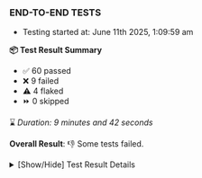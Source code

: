 ### END-TO-END TESTS

- Testing started at: June 11th 2025, 1:09:59 am

**📦 Test Result Summary**

- ✅ 60 passed
- ❌ 9 failed
- ⚠️ 4 flaked
- ⏩ 0 skipped

⌛ _Duration: 9 minutes and 42 seconds_

**Overall Result**: 👎 Some tests failed.



<details>
    <summary>[Show/Hide] Test Result Details</summary>
    <div markdown="1">

| Test | Browser | Test Case | Tags | Result |
| :---: | :---: | :--- | :---: | :---: |
| 1 | chromium-meshery-provider | Transition to disconnected state and then back to connected state | unstable | ⚠️ |
| 2 | chromium-meshery-provider | Transition to ignored state and then back to connected state | unstable | ⚠️ |
| 3 | chromium-meshery-provider | Transition to not found state and then back to connected state | unstable | ⚠️ |
| 4 | chromium-meshery-provider | Delete Kubernetes cluster connections | unstable | ⚠️ |
| 5 | chromium-meshery-provider | All settings tabs |  | ❌ |
| 6 | chromium-meshery-provider | Configure Existing Istio adapter through Mesh Adapter URL from Management page | unstable | ⚠️ |
| 7 | chromium-meshery-provider | Action buttons on adapters tab |  | ❌ |
| 8 | chromium-meshery-provider | Connect to Meshery Istio Adapter and configure it |  | ❌ |
| 9 | chromium-meshery-provider | Ping Istio Adapter | unstable | ⚠️ |
| 10 | chromium-meshery-provider | Grafana elements on metrics tab |  | ❌ |
| 11 | chromium-local-provider | Add a cluster connection by uploading kubeconfig file | unstable | ⚠️ |
| 12 | chromium-local-provider | Transition to disconnected state and then back to connected state | unstable | ⚠️ |
| 13 | chromium-local-provider | Transition to ignored state and then back to connected state | unstable | ⚠️ |
| 14 | chromium-local-provider | Transition to not found state and then back to connected state | unstable | ⚠️ |
| 15 | chromium-local-provider | Delete Kubernetes cluster connections | unstable | ⚠️ |
| 16 | chromium-meshery-provider | Info icons on settings page |  | ❌ |
| 17 | chromium-local-provider | All settings tabs |  | ❌ |
| 18 | chromium-local-provider | Action buttons on adapters tab |  | ❌ |
| 19 | chromium-local-provider | Grafana elements on metrics tab |  | ❌ |
| 20 | chromium-local-provider | Info icons on settings page |  | ❌ |

</div>
</details>


<!-- To see the full report, please visit our CI/CD pipeline with reporter. -->